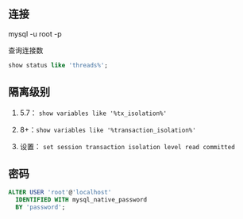 ## 连接

mysql -u root -p

查询连接数

```sql
show status like 'threads%';
```

## 隔离级别

1. 5.7： `show variables like '%tx_isolation%'`


2. 8+：`show variables like '%transaction_isolation%'`

3. 设置： `set session transaction isolation level read committed`

## 密码

```sql
ALTER USER 'root'@'localhost'
  IDENTIFIED WITH mysql_native_password
  BY 'password';
```